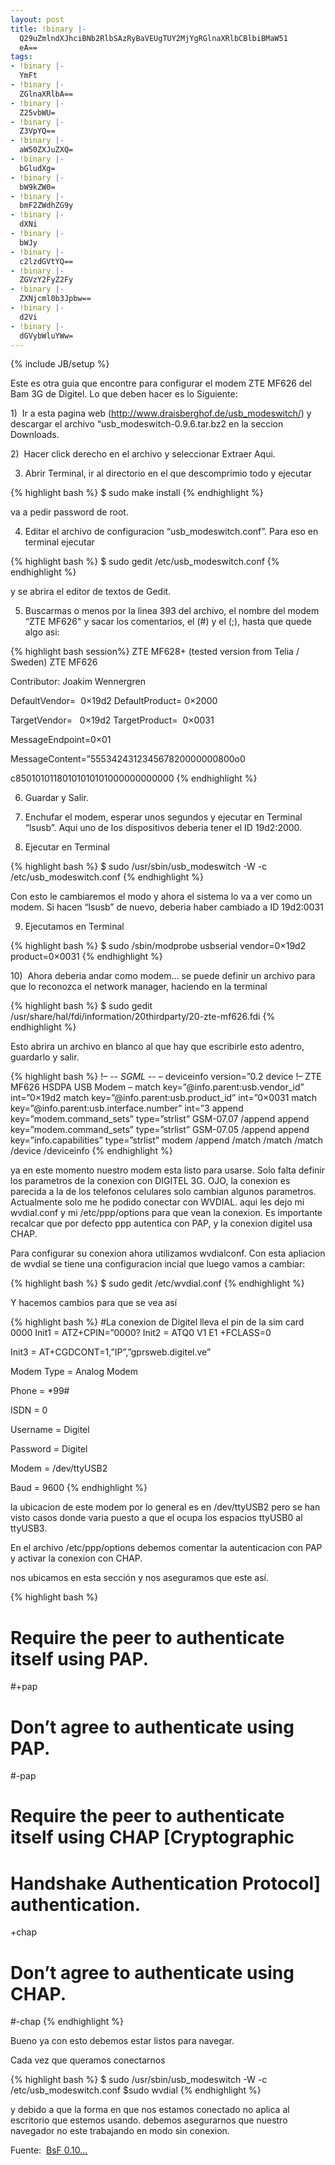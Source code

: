 ```yaml
---
layout: post
title: !binary |-
  Q29uZmlndXJhciBNb2RlbSAzRyBaVEUgTUY2MjYgRGlnaXRlbCBlbiBMaW51
  eA==
tags:
- !binary |-
  YmFt
- !binary |-
  ZGlnaXRlbA==
- !binary |-
  Z25vbWU=
- !binary |-
  Z3VpYQ==
- !binary |-
  aW50ZXJuZXQ=
- !binary |-
  bGludXg=
- !binary |-
  bW9kZW0=
- !binary |-
  bmF2ZWdhZG9y
- !binary |-
  dXNi
- !binary |-
  bWJy
- !binary |-
  c2lzdGVtYQ==
- !binary |-
  ZGVzY2FyZ2Fy
- !binary |-
  ZXNjcml0b3Jpbw==
- !binary |-
  d2Vi
- !binary |-
  dGVybWluYWw=
---
```

{% include JB/setup %}

Este es otra guia que encontre para configurar el modem ZTE MF626 del Bam 3G de Digitel. Lo que deben hacer es lo Siguiente:

1)  Ir a esta pagina web (<a title="http://www.draisberghof.de/usb_modeswitch/" href="http://www.draisberghof.de/usb_modeswitch/">http://www.draisberghof.de/usb_modeswitch/</a>) y descargar el archivo “usb_modeswitch-0.9.6.tar.bz2 en la seccion Downloads.

2)  Hacer click derecho en el archivo y seleccionar Extraer Aqui.

3) Abrir Terminal, ir al directorio en el que descomprimio todo y ejecutar 

{% highlight bash %}
$ sudo make install
{% endhighlight %}

va a pedir password de root.

4) Editar el archivo de configuracion “usb_modeswitch.conf”. Para eso en terminal ejecutar 

{% highlight bash %}
$ sudo gedit /etc/usb_modeswitch.conf
{% endhighlight %}

y se abrira el editor de textos de Gedit.

5) Buscarmas o menos por la linea 393 del archivo, el nombre del modem “ZTE MF626" y sacar los comentarios, el (#) y el (;), hasta que quede algo asi:

{% highlight bash session%}
ZTE MF628+ (tested version from Telia / Sweden)
ZTE MF626

Contributor: Joakim Wennergren

DefaultVendor=  0×19d2
DefaultProduct= 0×2000

TargetVendor=   0×19d2
TargetProduct=  0×0031

MessageEndpoint=0×01

MessageContent=”555342431234567820000000800o0

c85010101180101010101000000000000
{% endhighlight %}

6) Guardar y Salir.

7) Enchufar el modem, esperar unos segundos y ejecutar en Terminal “lsusb”. Aqui uno de los dispositivos deberia tener el ID 19d2:2000.

8) Ejecutar en Terminal 

{% highlight bash %}
$ sudo /usr/sbin/usb_modeswitch -W -c /etc/usb_modeswitch.conf
{% endhighlight %}

Con esto le cambiaremos el modo y ahora el sistema lo va a ver como un modem. 
Si hacen “lsusb” de nuevo, deberia haber cambiado a ID 19d2:0031

9) Ejecutamos en Terminal 

{% highlight bash %}
$ sudo /sbin/modprobe usbserial vendor=0×19d2 product=0×0031
{% endhighlight %}

10)  Ahora deberia andar como modem… se puede definir un archivo para que lo reconozca el network manager, haciendo en la terminal 

{% highlight bash %}
$ sudo gedit /usr/share/hal/fdi/information/20thirdparty/20-zte-mf626.fdi
{% endhighlight %}

Esto abrira un archivo en blanco al que hay que escribirle esto adentro, guardarlo y salir.

{% highlight bash %}
!– -*- SGML -*- –
deviceinfo version=”0.2
device
!– ZTE MF626 HSDPA USB Modem –
match key=”@info.parent:usb.vendor_id” int=”0×19d2
match key=”@info.parent:usb.product_id” int=”0×0031
match key=”@info.parent:usb.interface.number” int=”3
append key=”modem.command_sets” type=”strlist” GSM-07.07 /append
append key=”modem.command_sets” type=”strlist” GSM-07.05 /append
append key=”info.capabilities” type=”strlist” modem /append
/match
/match
/match
/device
/deviceinfo
{% endhighlight %}

ya en este momento nuestro modem esta listo para usarse. Solo falta definir los parametros de la conexion con DIGITEL 3G. OJO, la conexion es parecida a la de los telefonos celulares solo cambian algunos parametros. Actualmente solo me he podido conectar con WVDIAL. aqui les dejo mi wvdial.conf y mi /etc/ppp/options para que vean la conexion. Es importante recalcar que por defecto ppp autentica con PAP, y la conexion digitel usa CHAP.

Para configurar su conexion ahora utilizamos wvdialconf. Con esta apliacion de wvdial se tiene una configuracion incial que luego vamos a cambiar:

{% highlight bash %}
$ sudo gedit /etc/wvdial.conf
{% endhighlight %}

Y hacemos cambios para que se vea así

{% highlight bash %}
#La conexion de Digitel lleva el pin de la sim card   0000
Init1 = ATZ+CPIN=”0000?
Init2 = ATQ0 V1 E1 +FCLASS=0

Init3 = AT+CGDCONT=1,”IP”,”gprsweb.digitel.ve”

Modem Type = Analog Modem

Phone = *99#

ISDN = 0

Username = Digitel

Password = Digitel

Modem = /dev/ttyUSB2

Baud = 9600
{% endhighlight %}

la ubicacion de este modem por lo general es en /dev/ttyUSB2 pero se han visto casos donde varia puesto a que el ocupa los espacios ttyUSB0 al ttyUSB3.

En el archivo /etc/ppp/options debemos comentar la autenticacion con PAP y activar la conexion con CHAP.

nos ubicamos en esta sección y nos aseguramos que este así.

{% highlight bash %}
# Require the peer to authenticate itself using PAP.
#+pap</span>

# Don’t agree to authenticate using PAP.
#-pap

# Require the peer to authenticate itself using CHAP [Cryptographic
# Handshake Authentication Protocol] authentication.
+chap

# Don’t agree to authenticate using CHAP.
#-chap
{% endhighlight %}

Bueno ya con esto debemos estar listos para navegar.

Cada vez que queramos conectarnos

{% highlight bash %}
$ sudo /usr/sbin/usb_modeswitch -W -c /etc/usb_modeswitch.conf
$sudo wvdial
{% endhighlight %}

y debido a que la forma en que nos estamos conectado no aplica al escritorio que estemos usando. debemos asegurarnos que nuestro navegador no este trabajando en modo sin conexion.

Fuente:  <a href="http://effiejayx.velugmaracaibo.org.ve/" target="_blank">BsF 0.10...</a>
